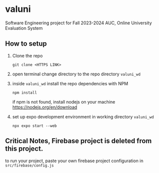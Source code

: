 # valuni
Software Engineering project for Fall 2023-2024 AUC, Online University Evaluation System 

## How to setup 
 1. Clone the repo 
    ``` 
    git clone <HTTPS LINK>
    ``` 
 2. open terminal change directory to the repo directory ``valuni_wd``

 3. inside ``valuni_wd`` install the repo dependencies with NPM
    ```
    npm install
    ```
    if npm is not found, install nodejs on your machine  
    https://nodejs.org/en/download

 4. set up expo development environment in working directory ``valuni_wd``
    ```  
    npx expo start --web 
    ```
## Critical Notes, Firebase project is deleted from this project.
to run your project, paste your own firebase project configuration in ``src/firebase/config.js``
